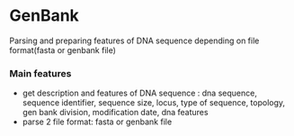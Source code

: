 # GenBank
Parsing and preparing features of DNA sequence depending on file format(fasta or genbank file)

### Main features
- get description and features of DNA sequence : dna sequence, sequence identifier, 
sequence size, locus, type of sequence, topology, gen bank division, modification date, dna features
- parse 2 file format: fasta or genbank file
